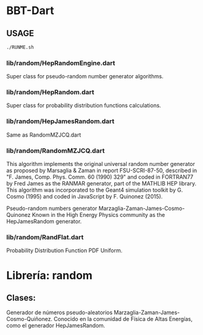 # BBT-Dart
## USAGE
```bash
./RUNME.sh
```



### lib/random/HepRandomEngine.dart
Super class for pseudo-random number generator algorithms.
### lib/random/HepRandom.dart
Super class for probability distribution functions calculations.
### lib/random/HepJamesRandom.dart
Same as RandomMZJCQ.dart
### lib/random/RandomMZJCQ.dart
This algorithm implements the original universal random number generator
as proposed by Marsaglia & Zaman in report FSU-SCRI-87-50,
described in "F. James, Comp. Phys. Comm. 60 (1990) 329" and coded
in FORTRAN77 by Fred James as the RANMAR generator, part of the MATHLIB
HEP library. This algorithm was incorporated to the Geant4 simulation
toolkit by G. Cosmo (1995) and coded in JavaScript by F. Quinonez (2015). 

Pseudo-random numbers generator Marzaglia-Zaman-James-Cosmo-Quinonez
Known in the High Energy Physics community as the HepJamesRandom generator.
### lib/random/RandFlat.dart
Probability Distribution Function PDF Uniform.


# Librería: random
## Clases:
Generador de números pseudo-aleatorios Marzaglia-Zaman-James-Cosmo-Quiñonez.
Conocido en la comunidad de Física de Altas Energías, como el generador HepJamesRandom.


